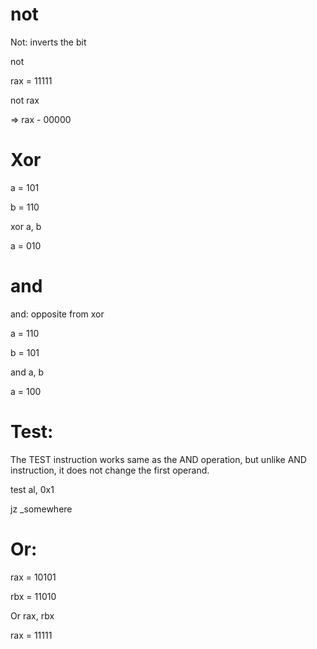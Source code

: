 # not
Not: inverts the bit

not

rax = 11111

not rax

=> rax - 00000

# Xor 

a = 101

b = 110

xor a, b

a = 010

# and

and: opposite from xor

a = 110

b = 101

and a, b

a = 100

# Test:

The TEST instruction works same as the AND operation, but unlike AND instruction, it does not change the first operand.

test al, 0x1

jz _somewhere

# Or:

rax = 10101

rbx = 11010

Or rax, rbx

rax = 11111



